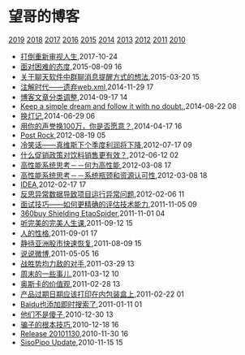 # 望哥的博客
 [2019](/2019/)
 [2018](/2018/)
 [2017](/2017/)
 [2016](/2016/)
 [2015](/2015/)
 [2014](/2014/)
 [2013](/2013/)
 [2012](/2012/)
 [2011](/2011/)
 [2010](/2010/)

* [打倒重新审视人生](/2017/2017-10-24-different_sence_of_life),2017-10-24
* [面对困难的态度](/2015/2015-08-09-attitude-for-difficuty),2015-08-09 16
* [关于聊天软件中群聊消息提醒方式的想法](/2015/2015-03-20-idea-about-group-chat),2015-03-20 15
* [注解时代——遗弃web.xml](/2014/2014-11-29-deprecate-web-xml),2014-11-29 17
* [博客文章分类调整](/2014/2014-09-17-adjust-blog-category),2014-09-17 14
* [Keep a simple dream and follow it with no doubt.](/2014/2014-08-22-keep-a-simple-dream-and-follow-it-with-no-doubt),2014-08-22 08
* [换灯记](/2014/2014-06-29-replace-light),2014-06-29 06
* [用你的声誉换100万，你是否愿意？](/2014/2014-04-17-100million-or-reputation),2014-04-17 16
* [Post Rock](/2012/2012-08-19-post-rock),2012-08-19 05
* [冷笑话——真维斯下个季度利润将下降](/2012/2012-07-17-joke-why-sale-will-decline),2012-07-17 09
* [什么促销政策对饮料销售更有效？](/2012/2012-06-12-better-policy-for-sale),2012-06-12 02
* [高性能系统思考－－何为高性能](/2012/2012-03-08-what-is-high-performance),2012-03-08 17
* [高性能系统思考－－系统瓶颈和资源认可性](/2012/2012-03-08-bottom-neck-and-compromise),2012-03-08 18
* [IDEA](/2012/2012-02-17-idea-reader-for-english-learner),2012-02-17 17
* [反思异常数据导致项目运行异常问题](/2012/2012-02-06-rethink_exception_because_of_speical_data),2012-02-06 11
* [面试技巧——如何更精确的评估技术能力](/2011/2011-11-05-how_to_evaluate_skill_in_interview),2011-11-05 09
* [360buy Shielding EtaoSpider](/2011/2011-11-01-360buy-shielding-etaospider),2011-11-01 04
* [听完美的完美人生课](/2011/2011-09-12-wanmei-lecture),2011-09-12 15
* [人的性格](/2011/2011-09-01-human_nature),2011-09-01 17
* [静待亚洲股市快速恢复](/2011/2011-08-09-wish_asia_stock_get_well),2011-08-09 15
* [说说微博](/2011/2011-05-05-about_weibo),2011-05-05 16
* [战胜势均力敌的对手](/2011/2011-03-29-how_to_beat_powerful_enemy),2011-03-29 13
* [周末的一些事儿](/2011/2011-03-12-something),2011-03-12 10
* [奥斯卡的价值观](/2011/2011-02-28-oscar_value),2011-02-28 13
* [产品过期日期应该打印在内包装盒上](/2011/2011-02-22-product_usage_deadline_should_printed_on_packages),2011-02-22 01
* [Baidu也添加即时搜索了](/2011/2011-01-11-baidu-instant-search),2011-01-11 01
* [他们不是傻子](/2010/2010-12-30-they_are_not_stupid),2010-12-30 13
* [骗子的根本技巧](/2010/2010-12-18-the_basic_skill_of_cheater),2010-12-18 16
* [Release 20101130](/2010/2010-11-30-release-20101130),2010-11-30 16
* [SisoPipo Update](/2010/2010-11-15-sisopipoupdate),2010-11-15 15
